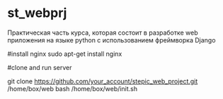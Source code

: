 # st_webprj
Практическая часть курса, которая состоит в разработке web приложения на языке python c использованием фреймворка Django

#install nginx
sudo apt-get install nginx

#clone and run server

git clone https://github.com/your_account/stepic_web_project.git /home/box/web
bash /home/box/web/init.sh
